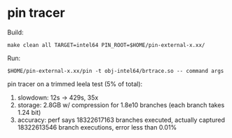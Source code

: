 # pin tracer

Build:

```shell
make clean all TARGET=intel64 PIN_ROOT=$HOME/pin-external-x.xx/
```

Run:

```shell
$HOME/pin-external-x.xx/pin -t obj-intel64/brtrace.so -- command args
```

pin tracer on a trimmed leela test (5% of total):

1. slowdown: 12s -> 429s, 35x
2. storage: 2.8GB w/ compression for 1.8e10 branches (each branch takes 1.24 bit)
3. accuracy: perf says 18322617163 branches executed, actually captured 18322613546 branch executions, error less than 0.01%

